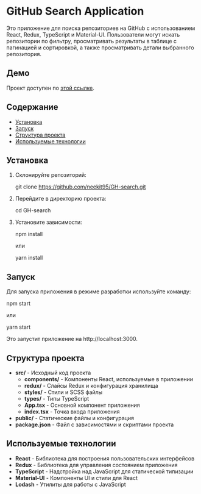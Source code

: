 # GitHub Search Application

Это приложение для поиска репозиториев на GitHub с использованием React, Redux, TypeScript и Material-UI. Пользователи могут искать репозитории по фильтру, просматривать результаты в таблице с пагинацией и сортировкой, а также просматривать детали выбранного репозитория.

## Демо

Проект доступен по [этой ссылке](https://neekit95.github.io/GH-search/).

## Содержание

- [Установка](#установка)
- [Запуск](#запуск)
- [Структура проекта](#структура-проекта)
- [Используемые технологии](#используемые-технологии)


## Установка

1. Склонируйте репозиторий:

   git clone https://github.com/neekit95/GH-search.git

2. Перейдите в директорию проекта:

   cd GH-search

3. Установите зависимости:

   npm install

   или

   yarn install

## Запуск

Для запуска приложения в режиме разработки используйте команду:

npm start

или

yarn start

Это запустит приложение на http://localhost:3000.

## Структура проекта

- **src/** - Исходный код проекта
    - **components/** - Компоненты React, используемые в приложении
    - **redux/** - Слайсы Redux и конфигурация хранилища
    - **styles/** - Стили и SCSS файлы
    - **types/** - Типы TypeScript
    - **App.tsx** - Основной компонент приложения
    - **index.tsx** - Точка входа приложения
- **public/** - Статические файлы и конфигурация
- **package.json** - Файл с зависимостями и скриптами проекта

## Используемые технологии

- **React** - Библиотека для построения пользовательских интерфейсов
- **Redux** - Библиотека для управления состоянием приложения
- **TypeScript** - Надстройка над JavaScript для статической типизации
- **Material-UI** - Компоненты UI и стили для React
- **Lodash** - Утилиты для работы с JavaScript

